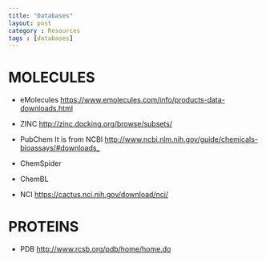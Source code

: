 ```yaml
---
title: "Databases"
layout: post
category : Resources
tags : [databases]
---
```

      
      
# MOLECULES

* eMolecules
<https://www.emolecules.com/info/products-data-downloads.html>

* ZINC
<http://zinc.docking.org/browse/subsets/>

* PubChem
It is from NCBI
<http://www.ncbi.nlm.nih.gov/guide/chemicals-bioassays/#downloads_>

* ChemSpider

* ChemBL

* NCI
<https://cactus.nci.nih.gov/download/nci/>


# PROTEINS

* PDB
<http://www.rcsb.org/pdb/home/home.do>